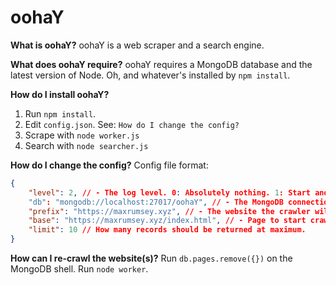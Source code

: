 # oohaY

**What is oohaY?**
oohaY is a web scraper and a search engine.

**What does oohaY require?**
oohaY requires a MongoDB database and the latest version of Node. Oh, and whatever's installed by `npm install`.

**How do I install oohaY?**
1. Run `npm install`.
2. Edit `config.json`. See: `How do I change the config?`
3. Scrape with `node worker.js`
4. Search with `node searcher.js`

**How do I change the config?**
Config file format:
```JSON
{
	"level": 2, // - The log level. 0: Absolutely nothing. 1: Start and stop. 2: Verbose. 3: Debug.
	"db": "mongodb://localhost:27017/oohaY", // - The MongoDB connection string. 
	"prefix": "https://maxrumsey.xyz", // - The website the crawler will limit itself to. Replace with `undefined` to ignore this limit.
	"base": "https://maxrumsey.xyz/index.html", // - Page to start crawling on.
	"limit": 10 // How many records should be returned at maximum.
}
```

**How can I re-crawl the website(s)?**
Run `db.pages.remove({})` on the MongoDB shell. Run `node worker`.